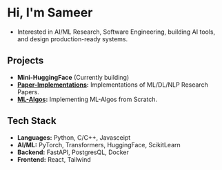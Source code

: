 <!--
**sameerdev7/sameerdev7** is a ✨ _special_ ✨ repository because its `README.md` (this file) appears on your GitHub profile.

Here are some ideas to get you started:

- 🔭 I’m currently working on ...
- 🌱 I’m currently learning ...
- 👯 I’m looking to collaborate on ...
- 🤔 I’m looking for help with ...
- 💬 Ask me about ...
- 📫 How to reach me: ...
- 😄 Pronouns: ...
- ⚡ Fun fact: ...
-->
# Hi, I'm Sameer

- Interested in AI/ML Research, Software Engineering, building AI tools, and design production-ready systems.

## Projects 

- **Mini-HuggingFace** (Currently building)
- **[Paper-Implementations](https://github.com/sameerdev7/Paper-Implementations):** Implementations of ML/DL/NLP Research Papers.
- **[ML-Algos](https://github.com/sameerdev7/ML-Algos):** Implementing ML-Algos from Scratch. 


## Tech Stack 

- **Languages:** Python, C/C++, Javasceipt
- **AI/ML:** PyTorch, Transformers, HuggingFace, ScikitLearn
- **Backend:** FastAPI, PostgresQL, Docker
- **Frontend:** React, Tailwind



